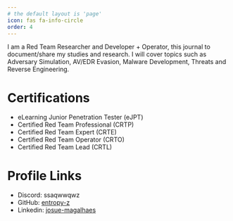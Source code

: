 ```yaml
---
# the default layout is 'page'
icon: fas fa-info-circle
order: 4
---
```


I am a Red Team Researcher and Developer + Operator, this journal to document/share my studies and research. I will cover topics such as Adversary Simulation, AV/EDR Evasion, Malware Development, Threats and Reverse Engineering.

# Certifications

- eLearning Junior Penetration Tester (eJPT) 
- Certified Red Team Professional (CRTP)
- Certified Red Team Expert (CRTE)
- Certified Red Team Operator (CRTO)
- Certified Red Team Lead (CRTL)

# Profile Links
- Discord: ssaqwwqwz 
- GitHub: [entropy-z](https://github.com/entropy-z)
- Linkedin: [josue-magalhaes](https://www.linkedin.com/in/josu%C3%A9-m-6311882a4/)
